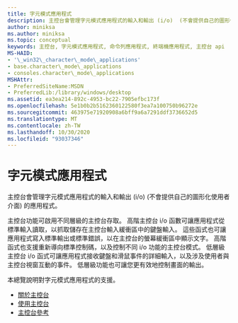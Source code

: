 ```yaml
---
title: 字元模式應用程式
description: 主控台會管理字元模式應用程式的輸入和輸出 (i/o)  (不會提供自己的圖形化使用者介面) 的應用程式。
author: miniksa
ms.author: miniksa
ms.topic: conceptual
keywords: 主控台, 字元模式應用程式, 命令列應用程式, 終端機應用程式, 主控台 api
MS-HAID:
- '\_win32\_character\_mode\_applications'
- base.character\_mode\_applications
- consoles.character\_mode\_applications
MSHAttr:
- PreferredSiteName:MSDN
- PreferredLib:/library/windows/desktop
ms.assetid: ea3ea214-892c-4953-bc22-7905efbc173f
ms.openlocfilehash: 5e1b0b2b5162360122580f3ea7a100750b96272e
ms.sourcegitcommit: 463975e71920908a6bff9a6a7291ddf3736652d5
ms.translationtype: MT
ms.contentlocale: zh-TW
ms.lasthandoff: 10/30/2020
ms.locfileid: "93037346"
---
```

# <a name="character-mode-applications"></a>字元模式應用程式

主控台會管理字元模式應用程式的輸入和輸出 (i/o)  (不會提供自己的圖形化使用者介面) 的應用程式。

主控台功能可啟用不同層級的主控台存取。 高階主控台 i/o 函數可讓應用程式從標準輸入讀取，以抓取儲存在主控台輸入緩衝區中的鍵盤輸入。 這些函式也可讓應用程式寫入標準輸出或標準錯誤，以在主控台的螢幕緩衝區中顯示文字。 高階函式也支援重新導向標準控制碼，以及控制不同 i/o 功能的主控台模式。 低層級主控台 i/o 函式可讓應用程式接收鍵盤和滑鼠事件的詳細輸入，以及涉及使用者與主控台視窗互動的事件。 低層級功能也可讓您更有效地控制畫面的輸出。

本總覽說明對字元模式應用程式的支援。

- [關於主控台](about-character-mode-applications.md)
- [使用主控台](using-the-console.md)
- [主控台參考](console-reference.md)
